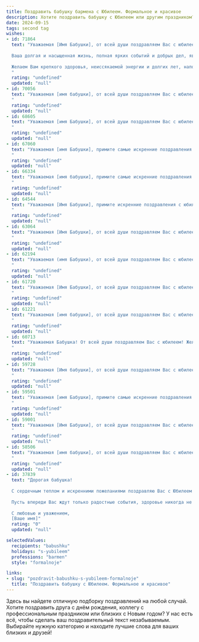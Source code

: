 ```yaml
---
title: Поздравить бабушку бармена с Юбилеем. Формальное и красивое
description: Хотите поздравить бабушку с Юбилеем или другим праздником? Наш ИИ создаст незабываемое поздравление, а вы обязательно выделитесь среди других.  
date: 2024-09-15
tags: second tag
wishes:
- id: 71864
  text: "Уважаемая [Имя Бабушки], от всей души поздравляем Вас с юбилеем!
  
  Ваша долгая и насыщенная жизнь, полная ярких событий и добрых дел, является примером для всех нас.  Мы восхищаемся Вашим талантом и мастерством, с которым Вы долгие годы вкладывали свою душу в профессию бармена.
  
  Желаем Вам крепкого здоровья, неиссякаемой энергии и долгих лет, наполненных счастьем, любовью и радостью!
  "
  rating: "undefined"
  updated: "null"
- id: 70056
  text: "Уважаемая [имя бабушки], от всей души поздравляем Вас с юбилеем! Ваша долгая и насыщенная жизнь, полная ярких моментов и добрых дел, - пример для всех нас. Желаем Вам крепкого здоровья, благополучия и долгих лет жизни, наполненных радостью, любовью и заботой близких.
  "
  rating: "undefined"
  updated: "null"
- id: 68605
  text: "Уважаемая [имя Бабушки], от всей души поздравляем Вас с юбилеем! Ваша профессия бармена, без сомнения, полна очарования и мастерства. Мы желаем Вам крепкого здоровья, неизменного оптимизма и душевного тепла! Пусть каждый день будет наполнен приятными встречами, искрометным юмором и радостными событиями!
  "
  rating: "undefined"
  updated: "null"
- id: 67060
  text: "Уважаемая [имя Бабушки], примите самые искренние поздравления с юбилеем! Ваша долгая и насыщенная жизнь, полная любви и заботы, достойна восхищения. Позвольте выразить глубокую признательность за Вашу преданность работе бармена, за Ваш профессионализм и мастерство, которые доставляли радость многим людям. Желаем Вам крепкого здоровья, благополучия и долгих лет счастливой жизни, окруженной любовью близких!
  "
  rating: "undefined"
  updated: "null"
- id: 66334
  text: "Уважаемая [имя бабушки], примите самые искренние поздравления с юбилеем! Ваша профессия бармена, несомненно, требует особенного таланта и мастерства. Вы не только создавали неповторимую атмосферу, но и дарили людям радость и позитив. Желаем Вам крепкого здоровья, оптимизма,  счастья и  долгих лет жизни!
  "
  rating: "undefined"
  updated: "null"
- id: 64544
  text: "Уважаемая [Имя Бабушки], примите искренние поздравления с юбилеем!  Желаем Вам крепкого здоровья, долгих лет жизни,  окружения любящих людей и  радости от каждого прожитого дня.  Пусть Ваш богатый опыт и профессионализм,  обретенный за годы работы барменом,  и дальше вдохновляют Вас на новые свершения.  Счастья Вам и благополучия!
  "
  rating: "undefined"
  updated: "null"
- id: 63064
  text: "Уважаемая [Имя Бабушки], от всей души поздравляем Вас с юбилеем! Ваша профессия бармена была не только работой, но и призванием, ведь Вы умели создавать  настоящее праздничное настроение.  Желаем Вам крепкого здоровья,  счастья,  радости и  многих светлых дней в окружении близких людей.
  "
  rating: "undefined"
  updated: "null"
- id: 62194
  text: "Уважаемая (имя Бабушки), от всей души поздравляем Вас с юбилеем! Желаем Вам крепкого здоровья, долгих лет жизни, семейного благополучия и бесконечного счастья. Пусть Ваша жизнь будет наполнена яркими моментами, приятными встречами и радостными событиями.  Ваша профессия бармена, несомненно, была связана с  радостью, которую  Вы дарили людям,  и мы желаем Вам, чтобы  эта  радость всегда  сопровождала Вас!
  "
  rating: "undefined"
  updated: "null"
- id: 61720
  text: "Уважаемая [Имя Бабушки], от всей души поздравляем Вас с юбилеем! Желаем Вам крепкого здоровья, душевного покоя, радости и оптимизма! Пусть Ваш жизненный путь всегда будет полон ярких красок и незабываемых моментов.
  "
  rating: "undefined"
  updated: "null"
- id: 61221
  text: "Уважаемая [имя бабушки], от всей души поздравляем Вас с юбилеем!  Ваша долгая и насыщенная жизнь, полная любви, заботы и профессионального мастерства, вызывает глубокое уважение. Мы восхищаемся Вашим талантом бармена и желаем Вам крепкого здоровья, семейного благополучия и  многих счастливых лет!
  "
  rating: "undefined"
  updated: "null"
- id: 60713
  text: "Уважаемая Бабушка! От всей души поздравляем Вас с юбилеем! Желаем Вам крепкого здоровья, бодрости духа и долгих лет жизни. Пусть Ваш профессиональный путь бармена будет полон ярких моментов, а работа приносит истинное удовольствие!
  "
  rating: "undefined"
  updated: "null"
- id: 59728
  text: "Уважаемая [Имя бабушки], от всей души поздравляем Вас с юбилеем!  Желаем Вам крепкого здоровья,  радости,  счастья и  долгих лет жизни,  полных  ярких  моментов  и  счастливых  встреч. Пусть  Ваша  жизнь  будет  наполнена  любовью,  теплотой  и  заботой  близких  людей!
  "
  rating: "undefined"
  updated: "null"
- id: 59501
  text: "Уважаемая [имя Бабушки], примите самые искренние поздравления с юбилеем! Ваша работа барменом, приносящая людям радость и создающая атмосферу праздника, достойна глубокого уважения. Желаем Вам крепкого здоровья, долголетия, семейного благополучия и бесконечной любви окружающих. Пусть каждый день будет наполнен светом, теплом и приятными моментами!
  "
  rating: "undefined"
  updated: "null"
- id: 59001
  text: "Уважаемая [Имя Бабушки], от всей души поздравляем Вас с юбилеем! Пусть Ваш богатый опыт и профессионализм, накопленный за годы работы барменом, продолжают вдохновлять Вас и приносить радость. Желаем Вам крепкого здоровья, душевного спокойствия и долгих лет жизни, наполненных счастьем и любовью близких!
  "
  rating: "undefined"
  updated: "null"
- id: 58506
  text: "Уважаемая [имя бабушки], от всей души поздравляем Вас с юбилеем!  Ваша долгая и плодотворная работа барменом, без сомнения, сделала жизнь многих людей ярче и интереснее. Желаем Вам крепкого здоровья, оптимизма, бесконечного душевного тепла и  радости от каждого прожитого дня!
  "
  rating: "undefined"
  updated: "null"
- id: 37839
  text: "Дорогая бабушка!
  
  С сердечным теплом и искренними пожеланиями поздравляю Вас с Юбилеем! Этот день особенный, как и Вы, и заслуживает самых самых теплых слов и воспоминаний. Ваша мудрость, забота и чуткость освещают наши жизни. Как бармен, Вы придаёте каждому мгновению яркие ноты и волшебство, создавая атмосферу уюта и счастья.
  
  Пусть впереди Вас ждут только радостные события, здоровье никогда не покидает, а все мечты сбываются! Вы — наша опора и вдохновение, и мы гордимся тем, что у нас есть такая замечательная бабушка.
  
  С любовью и уважением,
  [Ваше имя]"
  rating: "0"
  updated: "null"

selectedValues:
  recipients: "babushku"
  holidays: "s-yubileem"
  professions: "barmen"
  style: "formalnoje"

links:
- slug: "pozdravit-babushku-s-yubileem-formalnoje"
  title: "Поздравить бабушку с Юбилеем. Формальное и красивое"
---
```


Здесь вы найдете отличную подборку поздравлений на любой случай. 
Хотите поздравить друга с днём рождения, коллегу с профессиональным праздником или близких с Новым годом? У нас есть всё, чтобы сделать ваш поздравительный текст незабываемым. Выбирайте нужную категорию и находите лучшие слова для ваших близких и друзей!
